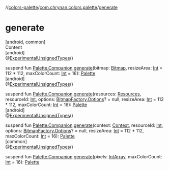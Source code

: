 //[colors-palette](../../index.md)/[com.chrynan.colors.palette](index.md)/[generate](generate.md)



# generate  
[android, common]  
Content  
[android]  
@[ExperimentalUnsignedTypes](https://kotlinlang.org/api/latest/jvm/stdlib/kotlin/-experimental-unsigned-types/index.html)()  
  
suspend fun [Palette.Companion](-palette/-companion/index.md#%5Bcom.chrynan.colors.palette%2FPalette.Companion%2F%2F%2FPointingToDeclaration%2F%5D%2FExtensions%2F1605557739).[generate](generate.md)(bitmap: [Bitmap](https://developer.android.com/reference/kotlin/android/graphics/Bitmap.html), resizeArea: [Int](https://kotlinlang.org/api/latest/jvm/stdlib/kotlin/-int/index.html) = 112 * 112, maxColorCount: [Int](https://kotlinlang.org/api/latest/jvm/stdlib/kotlin/-int/index.html) = 16): [Palette](-palette/index.md)  
[android]  
@[ExperimentalUnsignedTypes](https://kotlinlang.org/api/latest/jvm/stdlib/kotlin/-experimental-unsigned-types/index.html)()  
  
suspend fun [Palette.Companion](-palette/-companion/index.md#%5Bcom.chrynan.colors.palette%2FPalette.Companion%2F%2F%2FPointingToDeclaration%2F%5D%2FExtensions%2F1605557739).[generate](generate.md)(resources: [Resources](https://developer.android.com/reference/kotlin/android/content/res/Resources.html), resourceId: [Int](https://kotlinlang.org/api/latest/jvm/stdlib/kotlin/-int/index.html), options: [BitmapFactory.Options](https://developer.android.com/reference/kotlin/android/graphics/BitmapFactory.Options.html)? = null, resizeArea: [Int](https://kotlinlang.org/api/latest/jvm/stdlib/kotlin/-int/index.html) = 112 * 112, maxColorCount: [Int](https://kotlinlang.org/api/latest/jvm/stdlib/kotlin/-int/index.html) = 16): [Palette](-palette/index.md)  
[android]  
@[ExperimentalUnsignedTypes](https://kotlinlang.org/api/latest/jvm/stdlib/kotlin/-experimental-unsigned-types/index.html)()  
  
suspend fun [Palette.Companion](-palette/-companion/index.md#%5Bcom.chrynan.colors.palette%2FPalette.Companion%2F%2F%2FPointingToDeclaration%2F%5D%2FExtensions%2F1605557739).[generate](generate.md)(context: [Context](https://developer.android.com/reference/kotlin/android/content/Context.html), resourceId: [Int](https://kotlinlang.org/api/latest/jvm/stdlib/kotlin/-int/index.html), options: [BitmapFactory.Options](https://developer.android.com/reference/kotlin/android/graphics/BitmapFactory.Options.html)? = null, resizeArea: [Int](https://kotlinlang.org/api/latest/jvm/stdlib/kotlin/-int/index.html) = 112 * 112, maxColorCount: [Int](https://kotlinlang.org/api/latest/jvm/stdlib/kotlin/-int/index.html) = 16): [Palette](-palette/index.md)  
[common]  
@[ExperimentalUnsignedTypes](https://kotlinlang.org/api/latest/jvm/stdlib/kotlin/-experimental-unsigned-types/index.html)()  
  
suspend fun [Palette.Companion](-palette/-companion/index.md).[generate](-palette/-companion/index.md#%5Bcom.chrynan.colors.palette%2F%2Fgenerate%2Fcom.chrynan.colors.palette.Palette.Companion%23kotlin.IntArray%23kotlin.Int%2FPointingToDeclaration%2F%5D%2FExtensions%2F1406441612)(pixels: [IntArray](https://kotlinlang.org/api/latest/jvm/stdlib/kotlin/-int-array/index.html), maxColorCount: [Int](https://kotlinlang.org/api/latest/jvm/stdlib/kotlin/-int/index.html) = 16): [Palette](-palette/index.md)  



